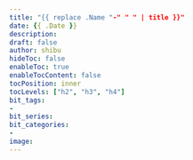 ```yaml
---
title: "{{ replace .Name "-" " " | title }}"
date: {{ .Date }}
description:
draft: false
author: shibu
hideToc: false
enableToc: true
enableTocContent: false
tocPosition: inner
tocLevels: ["h2", "h3", "h4"]
bit_tags:
-
bit_series:
bit_categories:
-
image:
---
```

